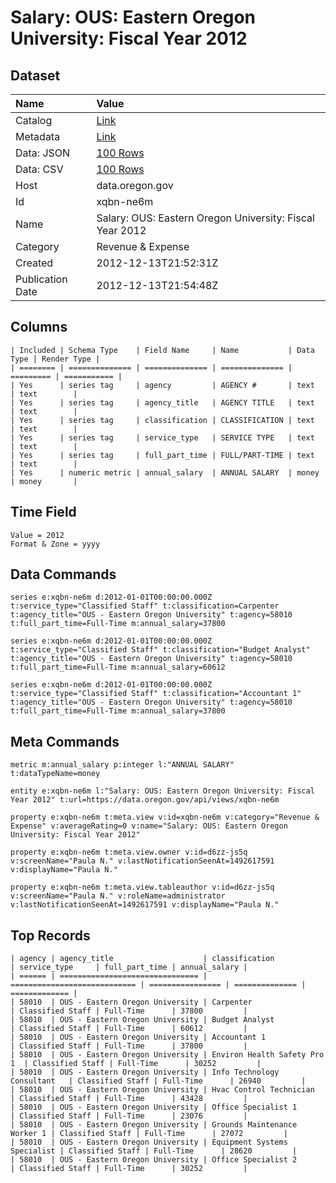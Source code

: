 # Salary: OUS: Eastern Oregon University: Fiscal Year 2012

## Dataset

| Name | Value |
| :--- | :---- |
| Catalog | [Link](https://catalog.data.gov/dataset/salary-ous-eastern-oregon-university-fiscal-year-2012-d7994) |
| Metadata | [Link](https://data.oregon.gov/api/views/xqbn-ne6m) |
| Data: JSON | [100 Rows](https://data.oregon.gov/api/views/xqbn-ne6m/rows.json?max_rows=100) |
| Data: CSV | [100 Rows](https://data.oregon.gov/api/views/xqbn-ne6m/rows.csv?max_rows=100) |
| Host | data.oregon.gov |
| Id | xqbn-ne6m |
| Name | Salary: OUS: Eastern Oregon University: Fiscal Year 2012 |
| Category | Revenue & Expense |
| Created | 2012-12-13T21:52:31Z |
| Publication Date | 2012-12-13T21:54:48Z |

## Columns

```ls
| Included | Schema Type    | Field Name     | Name           | Data Type | Render Type |
| ======== | ============== | ============== | ============== | ========= | =========== |
| Yes      | series tag     | agency         | AGENCY #       | text      | text        |
| Yes      | series tag     | agency_title   | AGENCY TITLE   | text      | text        |
| Yes      | series tag     | classification | CLASSIFICATION | text      | text        |
| Yes      | series tag     | service_type   | SERVICE TYPE   | text      | text        |
| Yes      | series tag     | full_part_time | FULL/PART-TIME | text      | text        |
| Yes      | numeric metric | annual_salary  | ANNUAL SALARY  | money     | money       |
```

## Time Field

```ls
Value = 2012
Format & Zone = yyyy
```

## Data Commands

```ls
series e:xqbn-ne6m d:2012-01-01T00:00:00.000Z t:service_type="Classified Staff" t:classification=Carpenter t:agency_title="OUS - Eastern Oregon University" t:agency=58010 t:full_part_time=Full-Time m:annual_salary=37800

series e:xqbn-ne6m d:2012-01-01T00:00:00.000Z t:service_type="Classified Staff" t:classification="Budget Analyst" t:agency_title="OUS - Eastern Oregon University" t:agency=58010 t:full_part_time=Full-Time m:annual_salary=60612

series e:xqbn-ne6m d:2012-01-01T00:00:00.000Z t:service_type="Classified Staff" t:classification="Accountant 1" t:agency_title="OUS - Eastern Oregon University" t:agency=58010 t:full_part_time=Full-Time m:annual_salary=37800
```

## Meta Commands

```ls
metric m:annual_salary p:integer l:"ANNUAL SALARY" t:dataTypeName=money

entity e:xqbn-ne6m l:"Salary: OUS: Eastern Oregon University: Fiscal Year 2012" t:url=https://data.oregon.gov/api/views/xqbn-ne6m

property e:xqbn-ne6m t:meta.view v:id=xqbn-ne6m v:category="Revenue & Expense" v:averageRating=0 v:name="Salary: OUS: Eastern Oregon University: Fiscal Year 2012"

property e:xqbn-ne6m t:meta.view.owner v:id=d6zz-js5q v:screenName="Paula N." v:lastNotificationSeenAt=1492617591 v:displayName="Paula N."

property e:xqbn-ne6m t:meta.view.tableauthor v:id=d6zz-js5q v:screenName="Paula N." v:roleName=administrator v:lastNotificationSeenAt=1492617591 v:displayName="Paula N."
```

## Top Records

```ls
| agency | agency_title                    | classification               | service_type     | full_part_time | annual_salary | 
| ====== | =============================== | ============================ | ================ | ============== | ============= | 
| 58010  | OUS - Eastern Oregon University | Carpenter                    | Classified Staff | Full-Time      | 37800         | 
| 58010  | OUS - Eastern Oregon University | Budget Analyst               | Classified Staff | Full-Time      | 60612         | 
| 58010  | OUS - Eastern Oregon University | Accountant 1                 | Classified Staff | Full-Time      | 37800         | 
| 58010  | OUS - Eastern Oregon University | Environ Health Safety Pro 1  | Classified Staff | Full-Time      | 30252         | 
| 58010  | OUS - Eastern Oregon University | Info Technology Consultant   | Classified Staff | Full-Time      | 26940         | 
| 58010  | OUS - Eastern Oregon University | Hvac Control Technician      | Classified Staff | Full-Time      | 43428         | 
| 58010  | OUS - Eastern Oregon University | Office Specialist 1          | Classified Staff | Full-Time      | 23076         | 
| 58010  | OUS - Eastern Oregon University | Grounds Maintenance Worker 1 | Classified Staff | Full-Time      | 27072         | 
| 58010  | OUS - Eastern Oregon University | Equipment Systems Specialist | Classified Staff | Full-Time      | 28620         | 
| 58010  | OUS - Eastern Oregon University | Office Specialist 2          | Classified Staff | Full-Time      | 30252         | 
```